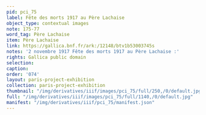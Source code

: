 ```yaml
---
pid: pci_75
label: Fête des morts 1917 au Père Lachaise
object_type: contextual images
note: 175-77
word_tag: Père Lachaise
item: Père Lachaise
link: https://gallica.bnf.fr/ark:/12148/btv1b53003745s
notes: '2 novembre 1917 Fête des morts 1917 au Père Lachaise :'
rights: Gallica public domain
selection: 
caption: 
order: '074'
layout: paris-project-exhibition
collection: paris-project-exhibition
thumbnail: "/img/derivatives/iiif/images/pci_75/full/250,/0/default.jpg"
full: "/img/derivatives/iiif/images/pci_75/full/1140,/0/default.jpg"
manifest: "/img/derivatives/iiif/pci_75/manifest.json"
---
```

